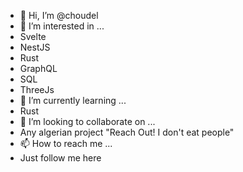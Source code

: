 - 👋 Hi, I’m @choudel
- 👀 I’m interested in ...
- Svelte
- NestJS
- Rust
- GraphQL
- SQL
- ThreeJs
- 🌱 I’m currently learning ...
- Rust
- 💞️ I’m looking to collaborate on ...
- Any algerian project "Reach Out! I don't eat people"
- 📫 How to reach me ...
- Just follow me here

<!---
choudel/choudel is a ✨ special ✨ repository because its `README.md` (this file) appears on your GitHub profile.
You can click the Preview link to take a look at your changes.
--->
